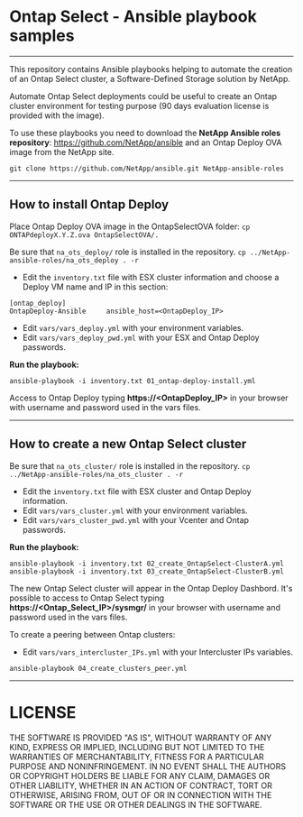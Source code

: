 # Ontap Select - Ansible playbook samples
----
This repository contains Ansible playbooks helping to automate the creation of an Ontap Select cluster, a Software-Defined Storage solution by NetApp.

Automate Ontap Select deployments could be useful to create an Ontap cluster environment for testing purpose (90 days evaluation license is provided with the image).

To use these playbooks you need to download the **NetApp Ansible roles repository**: <link>https://github.com/NetApp/ansible</link> and an Ontap Deploy OVA image from the NetApp site.
```
git clone https://github.com/NetApp/ansible.git NetApp-ansible-roles
```

----
## How to install Ontap Deploy

Place Ontap Deploy OVA image in the OntapSelectOVA folder:
`cp ONTAPdeployX.Y.Z.ova OntapSelectOVA/.`

Be sure that `na_ots_deploy/` role is installed in the repository. `cp ../NetApp-ansible-roles/na_ots_deploy . -r`

- Edit the `inventory.txt` file with ESX cluster information and choose a Deploy VM name and IP in this section:
```
[ontap_deploy]
OntapDeploy-Ansible     ansible_host=<OntapDeploy_IP>
```

- Edit `vars/vars_deploy.yml` with your environment variables.
- Edit `vars/vars_deploy_pwd.yml` with your ESX and Ontap Deploy passwords.

**Run the playbook:**
```
ansible-playbook -i inventory.txt 01_ontap-deploy-install.yml
```

Access to Ontap Deploy typing **https://<OntapDeploy_IP>** in your browser with username and password used in the vars files.

----
## How to create a new Ontap Select cluster

Be sure that `na_ots_cluster/` role is installed in the repository. `cp ../NetApp-ansible-roles/na_ots_cluster . -r`

- Edit the `inventory.txt` file with ESX cluster and Ontap Deploy information.
- Edit `vars/vars_cluster.yml` with your environment variables.
- Edit `vars/vars_cluster_pwd.yml` with your Vcenter and Ontap passwords.

**Run the playbook:**
```
ansible-playbook -i inventory.txt 02_create_OntapSelect-ClusterA.yml
ansible-playbook -i inventory.txt 03_create_OntapSelect-ClusterB.yml
```

The new Ontap Select cluster will appear in the Ontap Deploy Dashbord.
It's possible to access to Ontap Select typing **https://<Ontap_Select_IP>/sysmgr/** in your browser with username and password used in the vars files.

To create a peering between Ontap clusters:
- Edit `vars/vars_intercluster_IPs.yml` with your Intercluster IPs variables.
```
ansible-playbook 04_create_clusters_peer.yml
```


----
# LICENSE
THE SOFTWARE IS PROVIDED "AS IS", WITHOUT WARRANTY OF ANY KIND, EXPRESS OR IMPLIED, INCLUDING BUT NOT LIMITED TO THE WARRANTIES OF MERCHANTABILITY, FITNESS FOR A PARTICULAR PURPOSE AND NONINFRINGEMENT. IN NO EVENT SHALL THE AUTHORS OR COPYRIGHT HOLDERS BE LIABLE FOR ANY CLAIM, DAMAGES OR OTHER LIABILITY, WHETHER IN AN ACTION OF CONTRACT, TORT OR OTHERWISE, ARISING FROM, OUT OF OR IN CONNECTION WITH THE SOFTWARE OR THE USE OR OTHER DEALINGS IN THE SOFTWARE.
